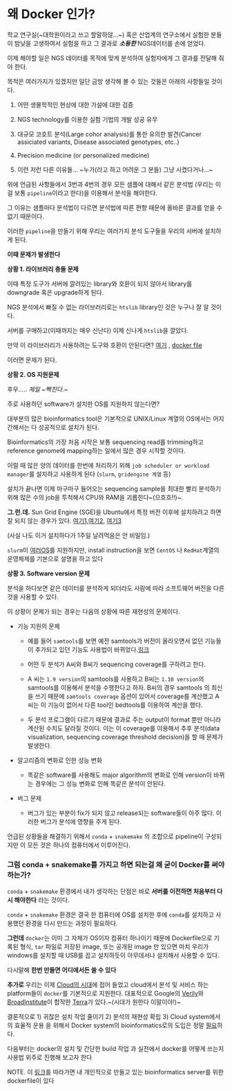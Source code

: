 # 왜 Docker 인가?

학교 연구실(~대학원이라고 쓰고 할말하않...~) 혹은 산업계의 연구소에서 실험한 분들이 밤낮을 고생하여서 실험을 하고 그 결과로 **_소듕한_** NGS데이터를 손에 얻었다.

이제 해야할 일은 NGS 데이터를 목적에 맞게 분석하여 실험자에게 그 결과를 전달해 줘야 한다.

목적은 여러가지가 있겠지만 일단 금방 생각해 볼 수 있는 것들은 아래의 사항들일 것이다.

1. 어떤 생물학적인 현상에 대한 가설에 대한 검증

2. NGS technology를 이용한 실험 기법의 개발 성공 유무

3. 대규모 코호트 분석(Large cohor analysis)를 통한 유의한 발견(Cancer assiciated variants, Disease associated genotypes, etc..)

4. Precision medicine (or personalized medicine)

5. 이런 저런 다른 이유들... ~누가(라고 하고 어려운 그 분들) 그냥 시켰다거나...~

위에 언급된 사항들에서 3번과 4번의 경우 모든 샘플에 대해서 같은 분석법 (우리는 이걸 보통 `pipeline`이라고 한다)을 이용해서 분석을 해야한다.

그 이유는 샘플마다 분석법이 다르면 분석법에 따른 편향 때문에 올바른 결과를 얻을 수 없기 때문이다.

이러한 `pipeline`을 만들기 위해 우리는 여러가지 분석 도구들을 우리의 서버에 설치하게 된다.

**이때 문제가 발생한다**

**상황 1. 라이브러리 충돌 문제** 

이때 특정 도구가 서버에 깔려있는 library와 호환이 되지 않아서 library를 downgrade 혹은 upgrade하게 된다.

NGS 분석에서 빠질 수 없는 라이브러리로는 `htslib` library인 것은 누구나 잘 알 것이다.

서버를 구매하고(이때까지는 매우 신난다) 이제 신나게 `htslib`을 깔았다.

만약 이 라이브러리가 사용하려는 도구와 호환이 안된다면? [여기](https://github.com/dpryan79/MethylDackel/issues/99) , [docker file](https://github.com/tahuh/MethylDackel_Docker)

이러면 문제가 된다.

**상황 2. OS 지원문제**

후우..... _제일 ~빡친다.~_

주로 사용하던 software가 설치한 OS를 지원하지 않는다면?

대부분의 많은 bioinformatics tool은 기본적으로 UNIX/Linux 계열의 OS에서는 어지간해서는 다 성공적으로 설치가 된다.

Bioinformatics의 가장 처음 시작은 보통 sequencing read를 trimming하고 reference genome에 mapping하는 일에서 많은 경우 시작할 것이다.

이럴 때 많은 양의 데이터를 한번에 처리하기 위해 `job scheduler or workload manager`를 설치하고 사용하게 된다 (`slurm`, `gridengine 계열` 등)

설치가 끝나면 이제 마구마구 들어오는 sequencing sample을 최대한 빨리 분석하기 위해 많은 수의 job을 투척해서 CPU와 RAM을 괴롭힌다~(으흐흐!!)~.

**그.런.데.** Sun Grid Engine (SGE)을 Ubuntu에서 특정 버전 이후에 설치하려고 하면 잘 되지 않는 경우가 있다. [여기1](https://shajoezhu.github.io/blog/2019/sge-compile/),[여기2](https://bugs.launchpad.net/ubuntu/+source/gridengine/+bug/1774302), [여기3](https://arc.liv.ac.uk/trac/SGE/ticket/1632)

(사실 나도 이거 설치하다가 1주일 날려먹음은 안 비밀임.)

`slurm`이 [여러OS](https://slurm.schedmd.com/platforms.html)를 지원하지만, install instruction을 보면 `CentOS` 나 `RedHat`계열의 운영체제를 기본으로 설명을 하고 있다

**상황 3. Software version 문제**

분석을 하다보면 같은 데이터를 분석하게 되더라도 사람에 따라 소프트웨어 버전을 다른 것을 사용할 수 있다.

이 상황이 문제가 되는 경우는 다음의 상황에 따른 재현성의 문제이다.

+ 기능 지원의 문제

  + 예를 들어 `samtools`를 보면 예전 samtools가 버전이 올라오면서 없던 기능들이 추가되고 있던 기능도 사용법이 바뀌었다.[링크](https://github.com/samtools/samtools/releases/)

  + 어떤 두 분석가 A씨와 B씨가 sequencing coverage를 구하려고 한다.

  + A 씨는 `1.9 version`의 samtools를 사용하고 B씨는 `1.10 version`의 samtools를 이용해서 분석을 수행한다고 하자. B씨의 경우 samtools 의 최신을 쓰기 때문에 `samtools coverage` 옵션이 있어서 coverage를 계산했고 A씨는 이 기능이 없어서 다른 tool인 bedtools를 이용하여 계산을 했다.

  + 두 분석 프로그램이 다르기 때문에 결과로 주는 output이 format 뿐만 아니라 계산된 수치도 달라질 것이다. 이는 이 coverage를 이용해서 추후 분석(data visualization, sequencing coverage threshold decision)을 할 때 문제가 발생한다.

+ 알고리즘의 변화로 인한 성능 변화
  + 똑같은 software를 사용해도 major algorithm의 변화로 인해 version이 바뀌는 경우에는 그 성능 변화로 인해 똑같은 분석이 안된다.

+ 버그 문제
  + 버그가 있는 부분이 fix가 되지 않고 release되는 software들이 아주 많다. 이러한 버그가 분석에 영향을 주게 된다.

언급된 상황들을 해결하기 위해서 `conda` + `snakemake` 의 조합으로 pipeline이 구성되지만 이 모든 것은 하나의 컴퓨터에서 이루어진다.

### 그럼 conda + snakemake를 가지고 하면 되는걸 왜 굳이 Docker를 써야하는가?

`conda` + `snakemake` 환경에서 내가 생각하는 단점은 바로 **서버를 이전하면 처음부터 다시 해야한다** 라는 것이다.

`conda` + `snakemake` 환경은 결국 한 컴퓨터에 OS를 설치한 후에 `conda`를 설치하고 사용했던 환경을 다시 만드는 과정이 필요하다.

**그런데** `docker`는 이미 그 자체가 OS이자 컴퓨터 하나이기 때문에 Dockerfile으로 기록된 형식, `tar` 파일로 저장된 image, 또는 공개된 image 만 있으면 마치 우리가 windows를 설치할 때 USB를 꼽고 설치하듯이 아무데서나 설치해서 사용할 수 있다.

다시말해 **한번 만들면 어디에서든 쓸 수 있다**

**추가로** 우리는 이제 <u>Cloud의 시대</u>에 접어 들었고 cloud에서 분석 및 서비스 하는 platform들이 `docker`를 기본적으로 지원한다. 대표적으로 Google의 [Verily](https://verily.com/)와 [BroadInstitute](https://www.broadinstitute.org/)이 합작한 [Terra](https://terra.bio/)가 있다.~(시대가 원한다 이말이야!)~

결론적으로 1) 귀찮은 설치 작업 줄이기 2) 분석의 재현성 확립 3) Cloud system에서의 효율적 운용 을 위해서 Docker system의 bioinformatics로의 도입은 정말 <u>필요</u>하다.

다음부터는 docker의 설치 및 간단한 build 작업 과 실전에서 docker를 어떻게 쓰는지 사용법 위주로 진행해 보고자 한다

NOTE. 이 [링크](https://github.com/tahuh/biserver)를 따라가면 내 개인적으로 만들고 있는 bioinformatics server를 위한 dockerfile이 있다
